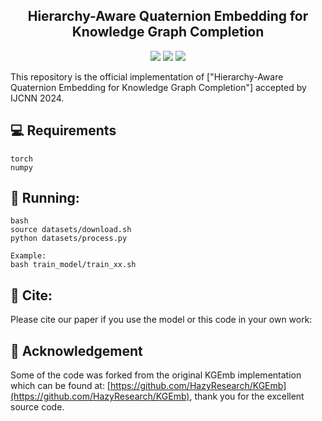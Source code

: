
<h2 align="center">
Hierarchy-Aware Quaternion Embedding for Knowledge Graph Completion
</h2>

<p align="center">
    <img src="https://img.shields.io/badge/version-1.0.1-blue">
    <img src="https://img.shields.io/badge/PyTorch-%23EE4C2C.svg?e&logo=PyTorch&logoColor=white">
    <a href="https://2024.ieeewcci.org/"><img src="https://img.shields.io/badge/IJCNN-2024-%23bd9f65?labelColor=%2377BBDD&color=3388bb"></a>
</p>

This repository is the official implementation of ["Hierarchy-Aware Quaternion Embedding for Knowledge Graph Completion"] accepted by IJCNN 2024.

## 💻 Requirements
    torch
    numpy

## 🚀 Running:
    bash
    source datasets/download.sh
    python datasets/process.py
    
    Example:
    bash train_model/train_xx.sh

    
## 📄 Cite:
Please cite our paper if you use the model or this code in your own work:

    
      

## 🤝 Acknowledgement
Some of the code was forked from the original KGEmb implementation which can be found at: [https://github.com/HazyResearch/KGEmb](https://github.com/HazyResearch/KGEmb), thank you for the excellent source code.





